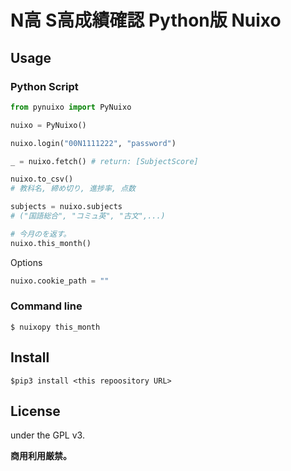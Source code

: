 # N高 S高成績確認 Python版 Nuixo

## Usage

### Python Script

```py
from pynuixo import PyNuixo

nuixo = PyNuixo()

nuixo.login("00N1111222", "password")

_ = nuixo.fetch() # return: [SubjectScore]

nuixo.to_csv()
# 教科名, 締め切り, 進捗率, 点数

subjects = nuixo.subjects
# ("国語総合", "コミュ英", "古文",...)

# 今月のを返す。
nuixo.this_month()

```


Options

```py
nuixo.cookie_path = ""
```

### Command line

```
$ nuixopy this_month
```

## Install

```
$pip3 install <this repoository URL>
```

## License

under the GPL v3.

**商用利用厳禁。**